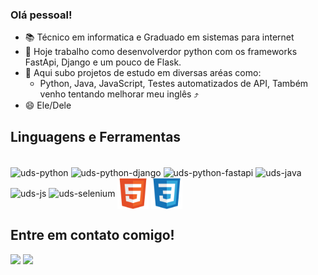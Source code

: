 ### Olá pessoal!
- 📚 Técnico em informatica e Graduado em sistemas para internet
- 🔭 Hoje trabalho como desenvolverdor python com os frameworks FastApi, Django e um pouco de Flask. 
- 🌱 Aqui subo projetos de estudo em diversas aréas como:
  - Python, Java, JavaScript, Testes automatizados de API, Também venho tentando melhorar meu inglês ⤴️
- 😄 Ele/Dele
##

## Linguagens e Ferramentas

 <div style="display: inline_block"><br>
  <img align="center" alt="uds-python" height="50" width="50" src="https://cdn.jsdelivr.net/gh/devicons/devicon/icons/python/python-original-wordmark.svg">
  <img align="center" alt="uds-python-django" height="50" width="50" src="https://cdn.jsdelivr.net/gh/devicons/devicon/icons/django/django-plain.svg"/>
  <img align="center" alt="uds-python-fastapi" height="50" width="50" src="https://cdn.jsdelivr.net/gh/devicons/devicon/icons/fastapi/fastapi-original.svg"/>
  <img align="center" alt="uds-java" height="50" width="50" src="https://cdn.jsdelivr.net/gh/devicons/devicon/icons/java/java-original-wordmark.svg">
  <img align="center" alt="uds-js" height="50" width="50" src="https://cdn.jsdelivr.net/gh/devicons/devicon/icons/javascript/javascript-original.svg">
  <img align="center" alt="uds-selenium" height="50" width="50" src="https://cdn.jsdelivr.net/gh/devicons/devicon/icons/selenium/selenium-original.svg">
  <img align="center" alt="uds-HTML" height="50" width="50" src="https://raw.githubusercontent.com/devicons/devicon/master/icons/html5/html5-original.svg">
  <img align="center" alt="uds-CSS" height="50" width="50" src="https://raw.githubusercontent.com/devicons/devicon/master/icons/css3/css3-original.svg">
  </div>

  ## Entre em contato comigo!
  
 <div>
  <a target="_blank" href = "mailto:udson.willams@gmail.com"><img src="https://img.shields.io/badge/-Gmail-%23333?style=for-the-badge&logo=gmail&logoColor=white" target="_blank"></a>
  <a target="_blank" href="https://www.linkedin.com/in/udsonwillams" target="blank"><img src="https://img.shields.io/badge/-LinkedIn-%230077B5?style=for-the-badge&logo=linkedin&logoColor=white"></a> 
  </div>
 
